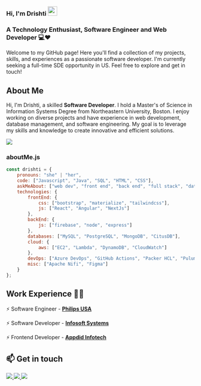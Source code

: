 ### Hi, I'm Drishti <img src="https://raw.githubusercontent.com/MartinHeinz/MartinHeinz/master/wave.gif" height="25px" width="25px">

### A Technology Enthusiast, Software Engineer and Web Developer 💻❤️
Welcome to my GitHub page! Here you'll find a collection of my projects, skills, and experiences as a passionate software developer. I'm currently seeking a full-time SDE opportunity in US. Feel free to explore and get in touch!

## About Me
Hi, I'm Drishti, a skilled **Software Developer**. I hold a Master's of Science in Information Systems Degree from Northeastern University, Boston. I enjoy working on diverse projects and have experience in web development, database management, and software engineering. My goal is to leverage my skills and knowledge to create innovative and efficient solutions.

![](https://api.visitorbadge.io/api/VisitorHit?user=DrishtiGoda&repo=drishtigoda-visitors-badge&countColor=%#C5E2F0)

<!--Credits for template: https://github.com/amadoabaca -->

### aboutMe.js

```javascript
const drishti = {
    pronouns: "she" | "her",
    code: ["Javascript", "Java", "SQL", "HTML", "CSS"],
    askMeAbout: ["web dev", "front end", "back end", "full stack", "data analytics", "tech", "art"],
    technologies: {
        frontEnd: {
            css: ["bootstrap", "materialize", "tailwindcss"],
            js: ["React", "Angular", "NextJs"]
        },
        backEnd: {
            js: ["firebase", "node", "express"]
        },
        databases: ["MySQL", "PostgreSQL", "MongoDB", "CitusDB"],
        cloud: {
            aws: ["EC2", "Lambda", "DynamoDB", "CloudWatch"]
        },
        devOps: ["Azure DevOps", "GitHub Actions", "Packer HCL", "Pulumi", "CI/CD"],
        misc: ["Apache Nifi", "Figma"]
    }
};
```

## Work Experience 👩‍💼

⚡️ Software Engineer - [**Philips USA**](https://www.usa.philips.com/healthcare/solutions/patient-monitoring)

<!-- ⚡️ Intramural Sports Official - [**Northeastern Intramural Sports**](https://recreation.northeastern.edu/intramural-sports/) -->

⚡️ Software Developer - [**Infosoft Systems**](http://infosoftsystems.in/)

⚡️ Frontend Developer - [**Appdid Infotech**](https://www.appdid.com/)

## 📫 Get in touch

<div> 
  <a href="mailto:goda.d@northeastern.edu">
    <img src="https://img.shields.io/badge/Email-333333?style=for-the-badge&logo=gmail&logoColor=green" />
  </a>
  <a href="https://www.linkedin.com/in/drishtigoda/" target="_blank">
    <img src="https://img.shields.io/badge/LinkedIn-0077B5?style=for-the-badge&logo=linkedin&logoColor=white" target="_blank" />
  </a>
  <a href="https://dgoda.netlify.app/" target="_blank">
     <img src="https://img.shields.io/badge/Portfolio-FF5722?style=for-the-badge&logo=todoist&logoColor=white" target="_blank" />
  </a>
</div>



<!-- 
## My Skillset Overview 💻

Languages: JavaScript, Java, Dart

Frameworks:  HTML, CSS, SASS, TailwindCSS, Bootstrap, ReactJS, Redux, NodeJS, NextJS, Flutter, Spring Boot, REST API’s, Git

Databases: MySQL, PostgreSQL, CitusDB, MongoDB

DevOps & Tools:  AWS EC2, Lambda, DynamoDB, CloudWatch, Azure DevOps, GitHub Actions, Packer HCL, Pulumi, CICD, Apache Nifi, Figma 
-->


